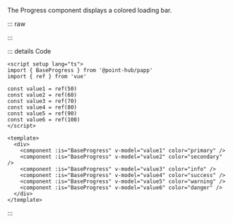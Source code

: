 The Progress component displays a colored loading bar.

::: raw

<ClientOnly>
  <ProgressColor />
</ClientOnly>

:::

::: details Code

```vue
<script setup lang="ts">
import { BaseProgress } from '@point-hub/papp'
import { ref } from 'vue'

const value1 = ref(50)
const value2 = ref(60)
const value3 = ref(70)
const value4 = ref(80)
const value5 = ref(90)
const value6 = ref(100)
</script>

<template>
  <div>
    <component :is="BaseProgress" v-model="value1" color="primary" />
    <component :is="BaseProgress" v-model="value2" color="secondary" />
    <component :is="BaseProgress" v-model="value3" color="info" />
    <component :is="BaseProgress" v-model="value4" color="success" />
    <component :is="BaseProgress" v-model="value5" color="warning" />
    <component :is="BaseProgress" v-model="value6" color="danger" />
  </div>
</template>
```

:::
